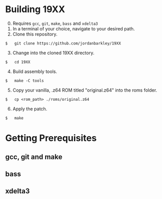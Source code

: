 # Building 19XX

0. Requires `gcc`, `git`, `make`, `bass` and `xdelta3`
1. In a terminal of your choice, navigate to your desired path.
2. Clone this repository.
```
$   git clone https://github.com/jordanbarkley/19XX
```
3. Change into the cloned 19XX directory.
```
$   cd 19XX
```
4. Build assembly tools.
```
$   make -C tools
```
5. Copy your vanilla, .z64 ROM titled "original.z64" into the roms folder.
```
$   cp <rom_path> ./roms/original.z64
```
6. Apply the patch.
```
$   make
```

# Getting Prerequisites
## gcc, git and make
## bass
## xdelta3
